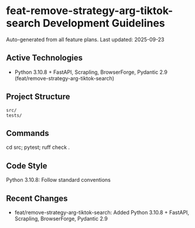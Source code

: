 # feat-remove-strategy-arg-tiktok-search Development Guidelines

Auto-generated from all feature plans. Last updated: 2025-09-23

## Active Technologies
- Python 3.10.8 + FastAPI, Scrapling, BrowserForge, Pydantic 2.9 (feat/remove-strategy-arg-tiktok-search)

## Project Structure
```
src/
tests/
```

## Commands
cd src; pytest; ruff check .

## Code Style
Python 3.10.8: Follow standard conventions

## Recent Changes
- feat/remove-strategy-arg-tiktok-search: Added Python 3.10.8 + FastAPI, Scrapling, BrowserForge, Pydantic 2.9

<!-- MANUAL ADDITIONS START -->
<!-- MANUAL ADDITIONS END -->